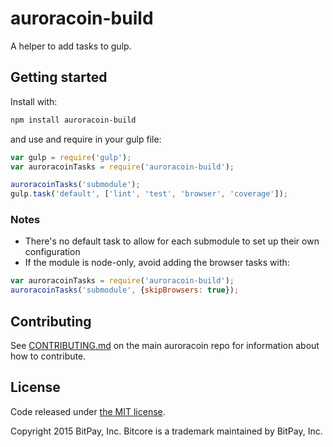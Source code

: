 # auroracoin-build

A helper to add tasks to gulp.

## Getting started

Install with:

```sh
npm install auroracoin-build
```

and use and require in your gulp file: 

```javascript
var gulp = require('gulp');
var auroracoinTasks = require('auroracoin-build');

auroracoinTasks('submodule');
gulp.task('default', ['lint', 'test', 'browser', 'coverage']);
```

### Notes

* There's no default task to allow for each submodule to set up their own configuration
* If the module is node-only, avoid adding the browser tasks with:
```javascript
var auroracoinTasks = require('auroracoin-build');
auroracoinTasks('submodule', {skipBrowsers: true});
```

## Contributing

See [CONTRIBUTING.md](https://github.com/auroracoin/auroracoin-lib) on the main auroracoin repo for information about how to contribute.

## License

Code released under [the MIT license](https://github.com/bitpay/bitcore/blob/master/LICENSE).

Copyright 2015 BitPay, Inc. Bitcore is a trademark maintained by BitPay, Inc.

